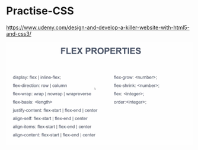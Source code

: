 # Practise-CSS
https://www.udemy.com/design-and-develop-a-killer-website-with-html5-and-css3/


![](images/flex_properties.png)
